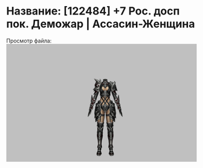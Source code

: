 # Название: [122484] +7 Рос. досп пок. Деможар | Ассасин-Женщина

Просмотр файла:
![p070034.png](p070034.png)